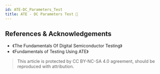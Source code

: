 ```yaml
---
id: ATE-DC_Parameters_Test
title: ATE - DC Parameters Test 🚧
---
```


## References & Acknowledgements

- 《The Fundamentals Of Digital Semiconductor Testing》
- 《Fundamentals of Testing Using ATE》

> This article is protected by CC BY-NC-SA 4.0 agreement, should be reproduced with attribution.